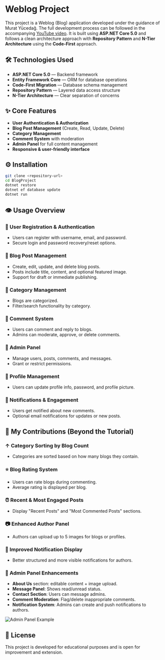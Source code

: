 # Weblog Project

This project is a Weblog (Blog) application developed under the guidance of Murat Yücedağ. The full development process can be followed in the accompanying [YouTube video](https://www.youtube.com/watch?v=u2q8rYBx9WA). It is built using **ASP.NET Core 5.0** and follows a clean architecture approach with **Repository Pattern** and **N-Tier Architecture** using the **Code-First** approach.

## 🛠️ Technologies Used

* **ASP.NET Core 5.0** — Backend framework
* **Entity Framework Core** — ORM for database operations
* **Code-First Migration** — Database schema management
* **Repository Pattern** — Layered data access structure
* **N-Tier Architecture** — Clear separation of concerns

## ✨ Core Features

* **User Authentication & Authorization**
* **Blog Post Management** (Create, Read, Update, Delete)
* **Category Management**
* **Comment System** with moderation
* **Admin Panel** for full content management
* **Responsive & user-friendly interface**

## ⚙️ Installation

```bash
git clone <repository-url>
cd BlogProject
dotnet restore
dotnet ef database update
dotnet run
```

## 👁️ Usage Overview

### 👤 User Registration & Authentication

* Users can register with username, email, and password.
* Secure login and password recovery/reset options.

### 📄 Blog Post Management

* Create, edit, update, and delete blog posts.
* Posts include title, content, and optional featured image.
* Support for draft or immediate publishing.

### 📅 Category Management

* Blogs are categorized.
* Filter/search functionality by category.

### 💬 Comment System

* Users can comment and reply to blogs.
* Admins can moderate, approve, or delete comments.

### 📆 Admin Panel

* Manage users, posts, comments, and messages.
* Grant or restrict permissions.

### 👤 Profile Management

* Users can update profile info, password, and profile picture.

### 📢 Notifications & Engagement

* Users get notified about new comments.
* Optional email notifications for updates or new posts.

## 🌟 My Contributions (Beyond the Tutorial)

### ↑ Category Sorting by Blog Count

* Categories are sorted based on how many blogs they contain.

### ⭐ Blog Rating System

* Users can rate blogs during commenting.
* Average rating is displayed per blog.

### ⏰ Recent & Most Engaged Posts

* Display "Recent Posts" and "Most Commented Posts" sections.

### 📷 Enhanced Author Panel

* Authors can upload up to 5 images for blogs or profiles.

### 📢 Improved Notification Display

* Better structured and more visible notifications for authors.

### 📆 Admin Panel Enhancements

* **About Us** section: editable content + image upload.
* **Message Panel**: Shows read/unread status.
* **Contact Section**: Users can message admins.
* **Comment Moderation**: Flag/delete inappropriate comments.
* **Notification System**: Admins can create and push notifications to authors.

![Admin Panel Example](sandbox:/mnt/data/94039720-c806-46e3-ad94-77dadc2713fd.png)

## 📄 License

This project is developed for educational purposes and is open for improvement and extension.
